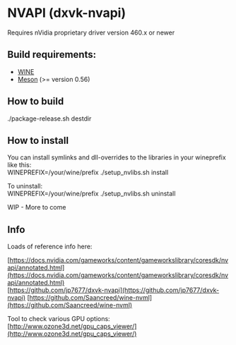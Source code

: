 # NVAPI (dxvk-nvapi)

Requires nVidia proprietary driver version 460.x or newer  

## Build requirements:  
- [WINE](https://www.winehq.org/)  
- [Meson](http://mesonbuild.com/) (>= version 0.56)  

## How to build  

./package-release.sh destdir  

## How to install  

You can install symlinks and dll-overrides to the libraries in your wineprefix like this:  
WINEPREFIX=/your/wine/prefix ./setup_nvlibs.sh install  

To uninstall:  
WINEPREFIX=/your/wine/prefix ./setup_nvlibs.sh uninstall  

WIP - More to come  

## Info  

Loads of reference info here:  

[https://docs.nvidia.com/gameworks/content/gameworkslibrary/coresdk/nvapi/annotated.html](https://docs.nvidia.com/gameworks/content/gameworkslibrary/coresdk/nvapi/annotated.html)  
[https://github.com/jp7677/dxvk-nvapi](https://github.com/jp7677/dxvk-nvapi)
[https://github.com/Saancreed/wine-nvml](https://github.com/Saancreed/wine-nvml)

Tool to check various GPU options:  
[http://www.ozone3d.net/gpu_caps_viewer/](http://www.ozone3d.net/gpu_caps_viewer/)  
